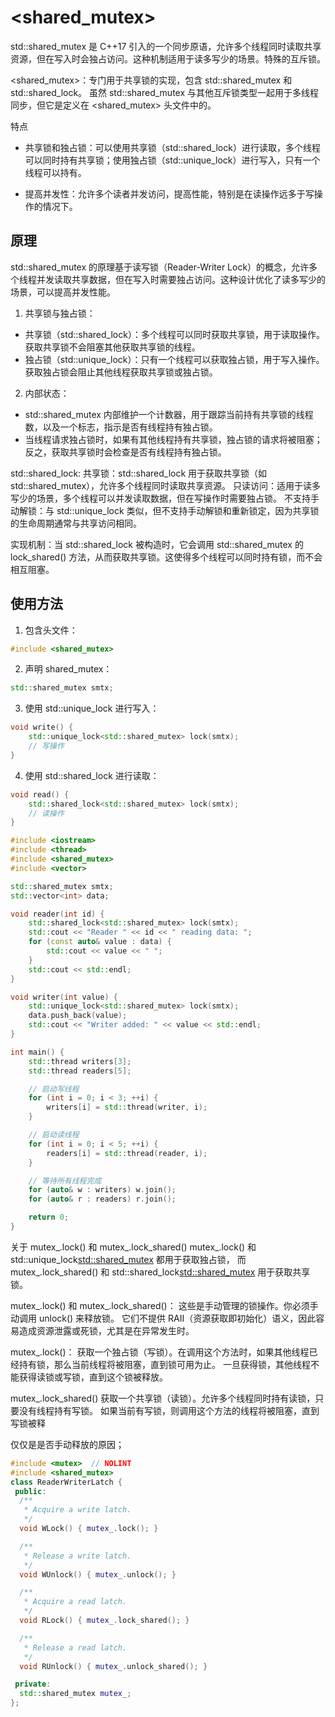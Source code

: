 # <shared_mutex>
std::shared_mutex 是 C++17 引入的一个同步原语，允许多个线程同时读取共享资源，但在写入时会独占访问。这种机制适用于读多写少的场景。特殊的互斥锁。

<shared_mutex>：专门用于共享锁的实现，包含 std::shared_mutex 和 std::shared_lock。
虽然 std::shared_mutex 与其他互斥锁类型一起用于多线程同步，但它是定义在 <shared_mutex> 头文件中的。

特点
 + 共享锁和独占锁：可以使用共享锁（std::shared_lock）进行读取，多个线程可以同时持有共享锁；使用独占锁（std::unique_lock）进行写入，只有一个线程可以持有。
  
 + 提高并发性：允许多个读者并发访问，提高性能，特别是在读操作远多于写操作的情况下。

## 原理
std::shared_mutex 的原理基于读写锁（Reader-Writer Lock）的概念，允许多个线程并发读取共享数据，但在写入时需要独占访问。这种设计优化了读多写少的场景，可以提高并发性能。

1. 共享锁与独占锁：
 + 共享锁（std::shared_lock）：多个线程可以同时获取共享锁，用于读取操作。获取共享锁不会阻塞其他获取共享锁的线程。
 + 独占锁（std::unique_lock）：只有一个线程可以获取独占锁，用于写入操作。获取独占锁会阻止其他线程获取共享锁或独占锁。

2. 内部状态：
 + std::shared_mutex 内部维护一个计数器，用于跟踪当前持有共享锁的线程数，以及一个标志，指示是否有线程持有独占锁。
 + 当线程请求独占锁时，如果有其他线程持有共享锁，独占锁的请求将被阻塞；反之，获取共享锁时会检查是否有线程持有独占锁。

std::shared_lock:
 共享锁：std::shared_lock 用于获取共享锁（如 std::shared_mutex），允许多个线程同时读取共享资源。
 只读访问：适用于读多写少的场景，多个线程可以并发读取数据，但在写操作时需要独占锁。
 不支持手动解锁：与 std::unique_lock 类似，但不支持手动解锁和重新锁定，因为共享锁的生命周期通常与共享访问相同。

 实现机制：当 std::shared_lock 被构造时，它会调用 std::shared_mutex 的 lock_shared() 方法，从而获取共享锁。这使得多个线程可以同时持有锁，而不会相互阻塞。

## 使用方法
1. 包含头文件：
```cpp
#include <shared_mutex>
```

2. 声明 shared_mutex：
```cpp
std::shared_mutex smtx;
```

3. 使用 std::unique_lock 进行写入：
```cpp
void write() {
    std::unique_lock<std::shared_mutex> lock(smtx);
    // 写操作
}
```

4. 使用 std::shared_lock 进行读取：
```cpp
void read() {
    std::shared_lock<std::shared_mutex> lock(smtx);
    // 读操作
}
```

```cpp
#include <iostream>
#include <thread>
#include <shared_mutex>
#include <vector>

std::shared_mutex smtx;
std::vector<int> data;

void reader(int id) {
    std::shared_lock<std::shared_mutex> lock(smtx);
    std::cout << "Reader " << id << " reading data: ";
    for (const auto& value : data) {
        std::cout << value << " ";
    }
    std::cout << std::endl;
}

void writer(int value) {
    std::unique_lock<std::shared_mutex> lock(smtx);
    data.push_back(value);
    std::cout << "Writer added: " << value << std::endl;
}

int main() {
    std::thread writers[3];
    std::thread readers[5];

    // 启动写线程
    for (int i = 0; i < 3; ++i) {
        writers[i] = std::thread(writer, i);
    }

    // 启动读线程
    for (int i = 0; i < 5; ++i) {
        readers[i] = std::thread(reader, i);
    }

    // 等待所有线程完成
    for (auto& w : writers) w.join();
    for (auto& r : readers) r.join();

    return 0;
}
```

关于 mutex_.lock() 和 mutex_.lock_shared()
mutex_.lock() 和 std::unique_lock<std::shared_mutex> 都用于获取独占锁，
而 mutex_.lock_shared() 和 std::shared_lock<std::shared_mutex> 用于获取共享锁。

mutex_.lock() 和 mutex_.lock_shared()：
  这些是手动管理的锁操作。你必须手动调用 unlock() 来释放锁。
  它们不提供 RAII（资源获取即初始化）语义，因此容易造成资源泄露或死锁，尤其是在异常发生时。

mutex_.lock()：
  获取一个独占锁（写锁）。在调用这个方法时，如果其他线程已经持有锁，那么当前线程将被阻塞，直到锁可用为止。
  一旦获得锁，其他线程不能获得读锁或写锁，直到这个锁被释放。

mutex_.lock_shared()
  获取一个共享锁（读锁）。允许多个线程同时持有读锁，只要没有线程持有写锁。
  如果当前有写锁，则调用这个方法的线程将被阻塞，直到写锁被释

仅仅是是否手动释放的原因；


```cpp
#include <mutex>  // NOLINT
#include <shared_mutex>
class ReaderWriterLatch {
 public:
  /**
   * Acquire a write latch.
   */
  void WLock() { mutex_.lock(); }

  /**
   * Release a write latch.
   */
  void WUnlock() { mutex_.unlock(); }

  /**
   * Acquire a read latch.
   */
  void RLock() { mutex_.lock_shared(); }

  /**
   * Release a read latch.
   */
  void RUnlock() { mutex_.unlock_shared(); }

 private:
  std::shared_mutex mutex_;
};
```








